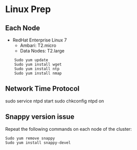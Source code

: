 # Linux Prep

## Each Node

*	RedHat Enterprise Linux 7
    *   Ambari: T2.micro
	*   Data Nodes: T2.large
	
```
	Sudo yum update
	Sudo yum install wget
	Sudo yum install ntp
	Sudo yum install nmap
```

## Network Time Protocol

sudo service ntpd start
sudo chkconfig ntpd on

## Snappy version issue

Repeat the following commands on each node of the cluster:

```
Sudo yum remove snappy
Sudo yum install snappy-devel
```